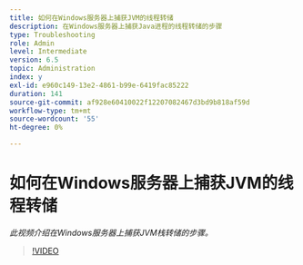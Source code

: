 ```yaml
---
title: 如何在Windows服务器上捕获JVM的线程转储
description: 在Windows服务器上捕获Java进程的线程转储的步骤
type: Troubleshooting
role: Admin
level: Intermediate
version: 6.5
topic: Administration
index: y
exl-id: e960c149-13e2-4861-b99e-6419fac85222
duration: 141
source-git-commit: af928e60410022f12207082467d3bd9b818af59d
workflow-type: tm+mt
source-wordcount: '55'
ht-degree: 0%

---
```


# 如何在Windows服务器上捕获JVM的线程转储

*此视频介绍在Windows服务器上捕获JVM栈转储的步骤。*

>[!VIDEO](https://video.tv.adobe.com/v/335493?quality=12&learn=on)

